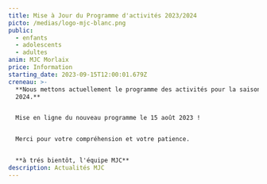 ```yaml
---
title: Mise à Jour du Programme d'activités 2023/2024
picto: /medias/logo-mjc-blanc.png
public:
  - enfants
  - adolescents
  - adultes
anim: MJC Morlaix
price: Information
starting_date: 2023-09-15T12:00:01.679Z
creneau: >-
  **Nous mettons actuellement le programme des activités pour la saison 2023 /
  2024.**


  Mise en ligne du nouveau programme le 15 août 2023 !


  Merci pour votre compréhension et votre patience.


  **à trés bientôt, l'équipe MJC**
description: Actualités MJC
---
```

